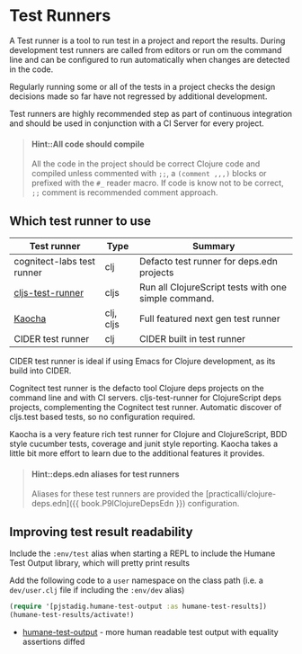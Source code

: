 # Test Runners
A Test runner is a tool to run test in a project and report the results. During development test runners are called from editors or run om the command line and can be configured to run automatically when changes are detected in the code.

Regularly running some or all of the tests in a project checks the design decisions made so far have not regressed by additional development.

Test runners are highly recommended step as part of continuous integration and should be used in conjunction with a CI Server for every project.

> #### Hint::All code should compile
> All the code in the project should be correct Clojure code and compiled unless commented with `;;`, a `(comment ,,,)` blocks or prefixed with the `#_` reader macro.  If code is know not to be correct, `;;` comment is recommended comment approach.


## Which test runner to use

| Test runner                                                    | Type      | Summary                                              |
|----------------------------------------------------------------|-----------|------------------------------------------------------|
| cognitect-labs test runner                                     | clj       | Defacto test runner for deps.edn projects            |
| [cljs-test-runner](https://github.com/Olical/cljs-test-runner) | cljs      | Run all ClojureScript tests with one simple command. |
| [Kaocha](https://github.com/lambdaisland/kaocha)               | clj, cljs | Full featured next gen test runner                   |
| CIDER test runner                                              | clj       | CIDER built in test runner                           |

CIDER test runner is ideal if using Emacs for Clojure development, as its build into CIDER.

Cognitect test runner is the defacto tool Clojure deps projects on the command line and with CI servers.  cljs-test-runner for ClojureScript deps projects, complementing the Cognitect test runner.  Automatic discover of cljs.test based tests, so no configuration required.

Kaocha is a very feature rich test runner for Clojure and ClojureScript, BDD style cucumber tests, coverage and junit style reporting.  Kaocha takes a little bit more effort to learn due to the additional features it provides.

> #### Hint::deps.edn aliases for test runners
> Aliases for these test runners are provided the [practicalli/clojure-deps.edn]({{ book.P9IClojureDepsEdn }}) configuration.


## Improving test result readability

Include the `:env/test` alias when starting a REPL to include the Humane Test Output library, which will pretty print results

Add the following code to a `user` namespace on the class path (i.e. a `dev/user.clj` file if including the `:env/dev` alias)

```clojure
(require '[pjstadig.humane-test-output :as humane-test-results])
(humane-test-results/activate!)
```

* [humane-test-output](https://github.com/pjstadig/humane-test-output) - more human readable test output with equality assertions diffed



<!-- ClojureScript specific testing content -->
<!-- ## ClojureScript testing -->
<!-- * [cljs-test-display](https://github.com/bhauman/cljs-test-display) - visual display of in-browser ClojureScript test run -->
<!-- cljs-test-display is a ClojureScript library provide visual system feedback for web-based test runners.  It is already included in figwheel-main -->
<!-- If you have tests written with cljs.test and you can run them in the browser you can use cljs-test-display. -->
